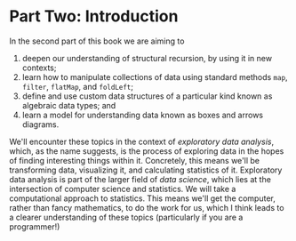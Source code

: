 # Part Two: Introduction

In the second part of this book we are aiming to

1. deepen our understanding of structural recursion, by using it in new contexts;
2. learn how to manipulate collections of data using standard methods `map`, `filter`, `flatMap`, and `foldLeft`;
3. define and use custom data structures of a particular kind known as algebraic data types; and
3. learn a model for understanding data known as boxes and arrows diagrams.

We'll encounter these topics in the context of *exploratory data analysis*, 
which, as the name suggests, is the process of exploring data in the hopes of finding interesting things within it.
Concretely, this means we'll be transforming data, visualizing it, and calculating statistics of it.
Exploratory data analysis is part of the larger field of *data science*, which lies at the intersection of computer science and statistics.
We will take a computational approach to statistics.
This means we'll get the computer, rather than fancy mathematics, to do the work for us,
which I think leads to a clearer understanding of these topics (particularly if you are a programmer!)
